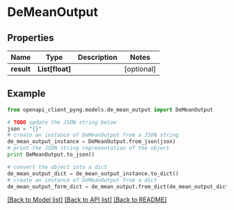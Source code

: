 # DeMeanOutput


## Properties
Name | Type | Description | Notes
------------ | ------------- | ------------- | -------------
**result** | **List[float]** |  | [optional] 

## Example

```python
from openapi_client_pyng.models.de_mean_output import DeMeanOutput

# TODO update the JSON string below
json = "{}"
# create an instance of DeMeanOutput from a JSON string
de_mean_output_instance = DeMeanOutput.from_json(json)
# print the JSON string representation of the object
print DeMeanOutput.to_json()

# convert the object into a dict
de_mean_output_dict = de_mean_output_instance.to_dict()
# create an instance of DeMeanOutput from a dict
de_mean_output_form_dict = de_mean_output.from_dict(de_mean_output_dict)
```
[[Back to Model list]](../README.md#documentation-for-models) [[Back to API list]](../README.md#documentation-for-api-endpoints) [[Back to README]](../README.md)


